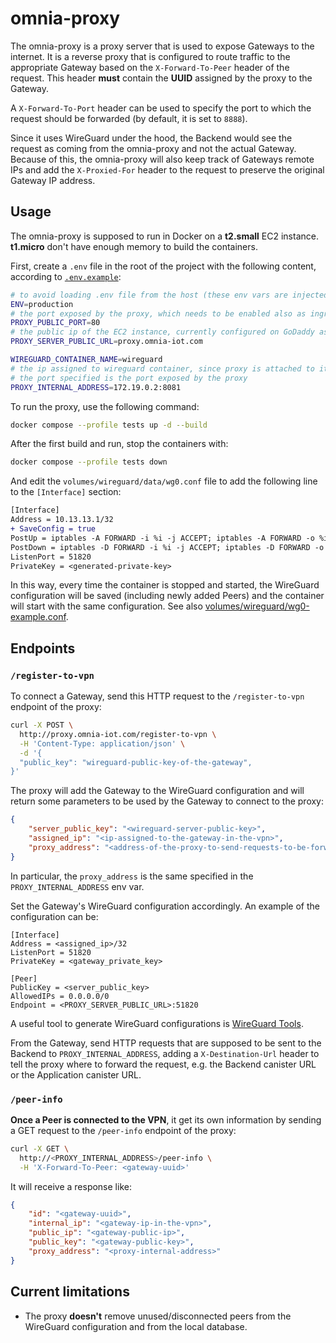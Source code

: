 # omnia-proxy
The omnia-proxy is a proxy server that is used to expose Gateways to the internet. It is a reverse proxy that is configured to route traffic to the appropriate Gateway based on the `X-Forward-To-Peer` header of the request. This header **must** contain the **UUID** assigned by the proxy to the Gateway.

A `X-Forward-To-Port` header can be used to specify the port to which the request should be forwarded (by default, it is set to `8888`).

Since it uses WireGuard under the hood, the Backend would see the request as coming from the omnia-proxy and not the actual Gateway. Because of this, the omnia-proxy will also keep track of Gateways remote IPs and add the `X-Proxied-For` header to the request to preserve the original Gateway IP address.

## Usage
The omnia-proxy is supposed to run in Docker on a **t2.small** EC2 instance. **t1.micro** don't have enough memory to build the containers.

First, create a `.env` file in the root of the project with the following content, according to [`.env.example`](./.env.example):
```bash
# to avoid loading .env file from the host (these env vars are injected by docker compose)
ENV=production
# the port exposed by the proxy, which needs to be enabled also as ingress on the EC2 instance
PROXY_PUBLIC_PORT=80
# the public ip of the EC2 instance, currently configured on GoDaddy as
PROXY_SERVER_PUBLIC_URL=proxy.omnia-iot.com

WIREGUARD_CONTAINER_NAME=wireguard
# the ip assigned to wireguard container, since proxy is attached to its network
# the port specified is the port exposed by the proxy
PROXY_INTERNAL_ADDRESS=172.19.0.2:8081
```

To run the proxy, use the following command:
```bash
docker compose --profile tests up -d --build
```

After the first build and run, stop the containers with:
```bash
docker compose --profile tests down
```

And edit the `volumes/wireguard/data/wg0.conf` file to add the following line to the `[Interface]` section:
```diff
[Interface]
Address = 10.13.13.1/32
+ SaveConfig = true
PostUp = iptables -A FORWARD -i %i -j ACCEPT; iptables -A FORWARD -o %i -j ACCEPT; iptables -t nat -A POSTROUTING -o eth+ -j MASQUERADE
PostDown = iptables -D FORWARD -i %i -j ACCEPT; iptables -D FORWARD -o %i -j ACCEPT; iptables -t nat -D POSTROUTING -o eth+ -j MASQUERADE
ListenPort = 51820
PrivateKey = <generated-private-key>
```
In this way, every time the container is stopped and started, the WireGuard configuration will be saved (including newly added Peers) and the container will start with the same configuration. See also [volumes/wireguard/wg0-example.conf](./volumes/wireguard/wg0-example.conf).

## Endpoints
### `/register-to-vpn`
To connect a Gateway, send this HTTP request to the `/register-to-vpn` endpoint of the proxy:
```bash
curl -X POST \
  http://proxy.omnia-iot.com/register-to-vpn \
  -H 'Content-Type: application/json' \
  -d '{
  "public_key": "wireguard-public-key-of-the-gateway",
}'
```

The proxy will add the Gateway to the WireGuard configuration and will return some parameters to be used by the Gateway to connect to the proxy:
```json
{
    "server_public_key": "<wireguard-server-public-key>",
    "assigned_ip": "<ip-assigned-to-the-gateway-in-the-vpn>",
    "proxy_address": "<address-of-the-proxy-to-send-requests-to-be-forwarded>"
}
```
In particular, the `proxy_address` is the same specified in the `PROXY_INTERNAL_ADDRESS` env var.

Set the Gateway's WireGuard configuration accordingly. An example of the configuration can be:
```
[Interface]
Address = <assigned_ip>/32
ListenPort = 51820
PrivateKey = <gateway_private_key>

[Peer]
PublicKey = <server_public_key>
AllowedIPs = 0.0.0.0/0
Endpoint = <PROXY_SERVER_PUBLIC_URL>:51820

```
A useful tool to generate WireGuard configurations is [WireGuard Tools](https://www.wireguardconfig.com/).

From the Gateway, send HTTP requests that are supposed to be sent to the Backend to `PROXY_INTERNAL_ADDRESS`, adding a `X-Destination-Url` header to tell the proxy where to forward the request, e.g. the Backend canister URL or the Application canister URL.

### `/peer-info`
**Once a Peer is connected to the VPN**, it get its own information by sending a GET request to the `/peer-info` endpoint of the proxy:
```bash
curl -X GET \
  http://<PROXY_INTERNAL_ADDRESS>/peer-info \
  -H 'X-Forward-To-Peer: <gateway-uuid>'
```
It will receive a response like:
```json
{
    "id": "<gateway-uuid>",
    "internal_ip": "<gateway-ip-in-the-vpn>",
    "public_ip": "<gateway-public-ip>",
    "public_key": "<gateway-public-key>",
    "proxy_address": "<proxy-internal-address>"
}
```

## Current limitations
- The proxy **doesn't** remove unused/disconnected peers from the WireGuard configuration and from the local database.
